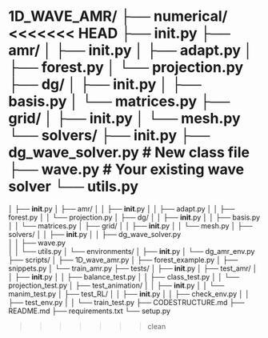 1D_WAVE_AMR/
├── numerical/
<<<<<<< HEAD
    ├── __init__.py
    ├── amr/
    │   ├── __init__.py
    │   ├── adapt.py
    │   ├── forest.py
    │   └── projection.py
    ├── dg/
    │   ├── __init__.py
    │   ├── basis.py
    │   └── matrices.py
    ├── grid/
    │   ├── __init__.py
    │   └── mesh.py
    └── solvers/
        ├── __init__.py
        ├── dg_wave_solver.py  # New class file
        ├── wave.py           # Your existing wave solver
        └── utils.py
=======
│   ├── __init__.py
│   ├── amr/
│   │   ├── __init__.py
│   │   ├── adapt.py
│   │   ├── forest.py
│   │   └── projection.py
│   ├── dg/
│   │   ├── __init__.py
│   │   ├── basis.py
│   │   └── matrices.py
│   ├── grid/
│   │   ├── __init__.py
│   │   └── mesh.py
│   ├── solvers/
│   │   ├── __init__.py
│   │   ├── dg_wave_solver.py  
│   │   ├── wave.py           
│   │   └── utils.py
│   └── environments/
│       ├── __init__.py
│       └── dg_amr_env.py
├── scripts/
│    ├── 1D_wave_amr.py
│    ├── forest_example.py
│    ├── snippets.py
│    └── train_amr.py
├── tests/
│   ├── __init__.py
│   ├── test_amr/
│   │   ├── __init__.py
│   │   ├── balance_test.py
│   │   ├── class_test.py
│   │   └── projection_test.py
│   ├── test_animation/
│   │   ├── __init__.py
│   │   └── manim_test.py
│   ├── test_RL/
│   │   ├── __init__.py
│   │   ├── check_env.py
│   │   ├── test_env.py
│   │   └── train_test.py
├── CODESTRUCTURE.md
├── README.md
├── requirements.txt
└── setup.py
>>>>>>> clean
